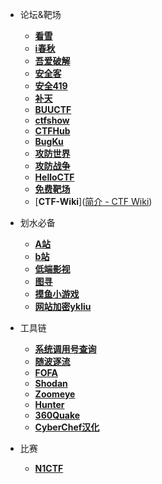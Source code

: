 - 论坛&靶场
  - [**看雪**](https://bbs.kanxue.com/)
  - [**i春秋**](https://www.ichunqiu.com/)
  - [**吾爱破解**](https://www.52pojie.cn/forum.php)
  - [**安全客**](https://www.anquanke.com/)
  - [**安全419**](http://www.anquan419.com/)
  - [**补天**](https://www.butian.net/)
  - [**BUUCTF**](https://buuoj.cn/challenges)
  - [**ctfshow**](https://ctf.show/)
  - [**CTFHub**](https://www.ctfhub.com/#/index)
  - [**BugKu**](https://ctf.bugku.com/)
  - [**攻防世界**](https://adworld.xctf.org.cn/home/index)
  - [**攻防战争**](https://ctfwar.org.cn/)
  - [**HelloCTF** ](https://hello-ctf.com/)
  - [**免费靶场**](https://www.bachang.org/)
  - [**CTF-Wiki**]([简介 - CTF Wiki](https://ctf-wiki.org/))
- 划水必备
  - [**A站**](https://www.acfun.cn/)
  - [**b站**](https://www.bilibili.com/)
  - [**低端影视**](https://ddys.pro//)
  - [**图寻**](https://tuxun.fun/)
  - [**摸鱼小游戏**](https://haiyong.site/moyu/)
  - [**网站加密ykliu**](https://yk-liu.github.io/secret/)
- 工具链
  - [**系统调用号查询**](https://syscall.sh/)
  - [**随波逐流**](http://1o1o.xyz/)
  - [**FOFA**]( https://fofa.info/)
  - [**Shodan**](https://www.shodan.io)
  - [**Zoomeye**](https://www.zoomeye.org/)
  - [**Hunter**](https://hunter.qianxin.com/)
  - [**360Quake**](https://quake.360.net)
  - <a href="SRK_Toolbox/SRK_Toolbox.html"><strong>CyberChef汉化</strong></a>
  
- 比赛
  - [**N1CTF**](https://ctf2024.nu1l.com/#/index)